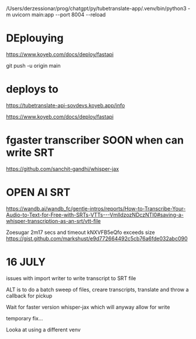 /Users/derzessionar/prog/chatgpt/py/tubetranslate-app/.venv/bin/python3 -m uvicorn main:app --port 8004 --reload

# DEplouying

https://www.koyeb.com/docs/deploy/fastapi


git push -u origin main 

# deploys to 
https://tubetranslate-api-sovdevs.koyeb.app/info

https://www.koyeb.com/docs/deploy/fastapi

# fgaster transcriber SOON when can write SRT
https://github.com/sanchit-gandhi/whisper-jax


# OPEN AI SRT 

https://wandb.ai/wandb_fc/gentle-intros/reports/How-to-Transcribe-Your-Audio-to-Text-for-Free-with-SRTs-VTTs---VmlldzozNDczNTI0#saving-a-whisper-transcription-as-an-srt/vtt-file

Zoesugar 2m17 secs and timeout 
kNXVFB5eQfo exceeds size
https://gist.github.com/markshust/e9d772664492c5cb76a6fde032abc090

# 16 JULY

issues with import writer to write transcript to SRT file 

ALT is to do a batch sweep of files, creare transcripts, translate and throw a callback for pickup

Wait for faster version whisper-jax
which will anyway allow for write

temporary fix...

Looka at using a different venv